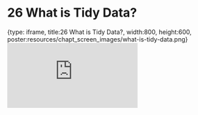 # 26 What is Tidy Data?
 
{type: iframe, title:26 What is Tidy Data?, width:800, height:600, poster:resources/chapt_screen_images/what-is-tidy-data.png}
![](https://datatrail-jhu.github.io/DataTrail_ReOrg/no_toc/what-is-tidy-data.html)
 

 
